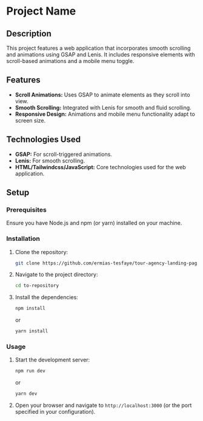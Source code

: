 # Project Name

## Description

This project features a web application that incorporates smooth scrolling and animations using GSAP and Lenis. It includes responsive elements with scroll-based animations and a mobile menu toggle.

## Features

- **Scroll Animations:** Uses GSAP to animate elements as they scroll into view.
- **Smooth Scrolling:** Integrated with Lenis for smooth and fluid scrolling.
- **Responsive Design:** Animations and mobile menu functionality adapt to screen size.

## Technologies Used

- **GSAP:** For scroll-triggered animations.
- **Lenis:** For smooth scrolling.
- **HTML/Tailwindcss/JavaScript:** Core technologies used for the web application.

## Setup

### Prerequisites

Ensure you have Node.js and npm (or yarn) installed on your machine.

### Installation

1. Clone the repository:

    ```bash
    git clone https://github.com/ermias-tesfaye/tour-agency-landing-page.git
    ```

2. Navigate to the project directory:

    ```bash
    cd to-repository
    ```

3. Install the dependencies:

    ```bash
    npm install
    ```

    or

    ```bash
    yarn install
    ```

### Usage

1. Start the development server:

    ```bash
    npm run dev
    ```

    or

    ```bash
    yarn dev
    ```

2. Open your browser and navigate to `http://localhost:3000` (or the port specified in your configuration).


